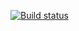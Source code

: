 [![Build status](https://ci.appveyor.com/api/projects/status/0x49v358hbqdoe9o/branch/main?svg=true)](https://ci.appveyor.com/project/Lgvju/hwbdd/branch/main)

